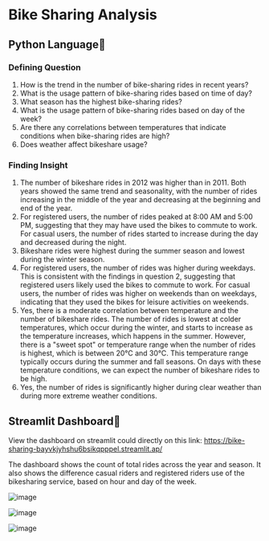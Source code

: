 # Bike Sharing Analysis

## Python Language🚧
### Defining Question
1. How is the trend in the number of bike-sharing rides in recent years?
2. What is the usage pattern of bike-sharing rides based on time of day?
3. What season has the highest bike-sharing rides?
4. What is the usage pattern of bike-sharing rides based on day of the week?
5. Are there any correlations between temperatures that indicate conditions when bike-sharing rides are high?
6. Does weather affect bikeshare usage?

### Finding Insight
1. The number of bikeshare rides in 2012 was higher than in 2011. Both years showed the same trend and seasonality, with the number of rides increasing in the middle of the year and decreasing at the beginning and end of the year.
2. For registered users, the number of rides peaked at 8:00 AM and 5:00 PM, suggesting that they may have used the bikes to commute to work. For casual users, the number of rides started to increase during the day and decreased during the night.
3. Bikeshare rides were highest during the summer season and lowest during the winter season.
4. For registered users, the number of rides was higher during weekdays. This is consistent with the findings in question 2, suggesting that registered users likely used the bikes to commute to work. For casual users, the number of rides was higher on weekends than on weekdays, indicating that they used the bikes for leisure activities on weekends.
5. Yes, there is a moderate correlation between temperature and the number of bikeshare rides. The number of rides is lowest at colder temperatures, which occur during the winter, and starts to increase as the temperature increases, which happens in the summer. However, there is a "sweet spot" or temperature range when the number of rides is highest, which is between 20°C and 30°C. This temperature range typically occurs during the summer and fall seasons. On days with these temperature conditions, we can expect the number of bikeshare rides to be high.
6. Yes, the number of rides is significantly higher during clear weather than during more extreme weather conditions.
   
## Streamlit Dashboard🚧
View the dashboard on streamlit could directly on this link: https://bike-sharing-bayvkjyhshu6bsikqpppel.streamlit.ap/ 

The dashboard shows the count of total rides across the year and season. It also shows the difference casual riders and registered riders use of the bikesharing service, based on hour and day of the week.

![image](https://github.com/diantyapitaloka/Bike-Sharing/assets/147487436/3a8f8cd3-5d49-4aa3-a2b6-8c011dcecc0b)

![image](https://github.com/diantyapitaloka/Bike-Sharing/assets/147487436/c37e20f3-a218-4d93-bb7d-ffc7000c8403)

![image](https://github.com/diantyapitaloka/Bike-Sharing/assets/147487436/a9922a75-aaa4-4804-9912-423058c261f0)


